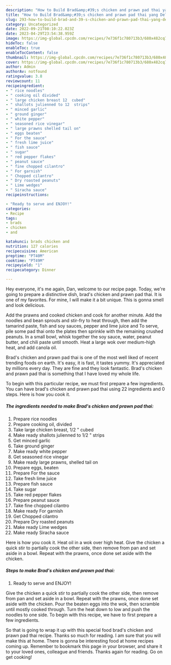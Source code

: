 ```yaml
---
description: "How to Build Brad&amp;#39;s chicken and prawn pad thai yang Delicious"
title: "How to Build Brad&amp;#39;s chicken and prawn pad thai yang Delicious"
slug: 293-how-to-build-brad-and-39-s-chicken-and-prawn-pad-thai-yang-delicious
category: Uncategorized
date: 2022-09-21T08:10:22.023Z
date: 2023-04-29T23:54:38.959Z
image: https://img-global.cpcdn.com/recipes/7e736f1c780713b3/680x482cq70/brads-chicken-and-prawn-pad-thai-recipe-main-photo.jpg
hideToc: false
enableToc: true
enableTocContent: false
thumbnail: https://img-global.cpcdn.com/recipes/7e736f1c780713b3/680x482cq70/brads-chicken-and-prawn-pad-thai-recipe-main-photo.jpg
cover: https://img-global.cpcdn.com/recipes/7e736f1c780713b3/680x482cq70/brads-chicken-and-prawn-pad-thai-recipe-main-photo.jpg
author: Admin
authorAv: notfound
ratingvalue: 3.8
reviewcount: 11
recipeingredient:
- " rice noodles"
- " cooking oil divided"
- " large chicken breast 12  cubed"
- " shallots julienned to 12  strips"
- " minced garlic"
- " ground ginger"
- " white pepper"
- " seasoned rice vinegar"
- " large prawns shelled tail on"
- " eggs beaten"
- " For the sauce"
- " fresh lime juice"
- " fish sauce"
- " sugar"
- " red pepper flakes"
- " peanut sauce"
- " fine chopped cilantro"
- " For garnish"
- " Chopped cilantro"
- " Dry roasted peanuts"
- " Lime wedges"
- " Siracha sauce"
recipeinstructions:

- "Ready to serve and ENJOY!"
categories:
- Recipe
tags:
- brads
- chicken
- and

katakunci: brads chicken and 
nutrition: 127 calories
recipecuisine: American
preptime: "PT40M"
cooktime: "PT49M"
recipeyield: "1"
recipecategory: Dinner

---
```



Hey everyone, it's me again, Dan, welcome to our recipe page. Today, we're going to prepare a distinctive dish, brad&#39;s chicken and prawn pad thai. It is one of my favorites. For mine, I will make it a bit unique. This is gonna smell and look delicious.

Add the prawns and cooked chicken and cook for another minute. Add the noodles and bean sprouts and stir-fry to heat through, then add the tamarind paste, fish and soy sauces, pepper and lime juice and To serve, pile some pad thai onto the plates then sprinkle with the remaining crushed peanuts. In a small bowl, whisk together the soy sauce, water, peanut butter, and chili paste until smooth. Heat a large wok over medium-high heat, and add canola oil.

Brad&#39;s chicken and prawn pad thai is one of the most well liked of recent trending foods on earth. It's easy, it is fast, it tastes yummy. It's appreciated by millions every day. They are fine and they look fantastic. Brad&#39;s chicken and prawn pad thai is something that I have loved my whole life.


To begin with this particular recipe, we must first prepare a few ingredients. You can have brad&#39;s chicken and prawn pad thai using 22 ingredients and 0 steps. Here is how you cook it.

<!--inarticleads1-->

##### The ingredients needed to make Brad&#39;s chicken and prawn pad thai:

1. Prepare  rice noodles
1. Prepare  cooking oil, divided
1. Take  large chicken breast, 1/2 &#34; cubed
1. Make ready  shallots julienned to 1/2 &#34; strips
1. Get  minced garlic
1. Take  ground ginger
1. Make ready  white pepper
1. Get  seasoned rice vinegar
1. Make ready  large prawns, shelled tail on
1. Prepare  eggs, beaten
1. Prepare  For the sauce
1. Take  fresh lime juice
1. Prepare  fish sauce
1. Take  sugar
1. Take  red pepper flakes
1. Prepare  peanut sauce
1. Take  fine chopped cilantro
1. Make ready  For garnish
1. Get  Chopped cilantro
1. Prepare  Dry roasted peanuts
1. Make ready  Lime wedges
1. Make ready  Siracha sauce


Here is how you cook it. Heat oil in a wok over high heat. Give the chicken a quick stir to partially cook the other side, then remove from pan and set aside in a bowl. Repeat with the prawns, once done set aside with the chicken. 

<!--inarticleads2-->

##### Steps to make Brad&#39;s chicken and prawn pad thai:


1. Ready to serve and ENJOY!

Give the chicken a quick stir to partially cook the other side, then remove from pan and set aside in a bowl. Repeat with the prawns, once done set aside with the chicken. Pour the beaten eggs into the wok, then scramble until mostly cooked through. Turn the heat down to low and push the noodles to one side. To begin with this recipe, we have to first prepare a few ingredients. 

So that is going to wrap it up with this special food brad&#39;s chicken and prawn pad thai recipe. Thanks so much for reading. I am sure that you will make this at home. There is gonna be interesting food at home recipes coming up. Remember to bookmark this page in your browser, and share it to your loved ones, colleague and friends. Thanks again for reading. Go on get cooking!
